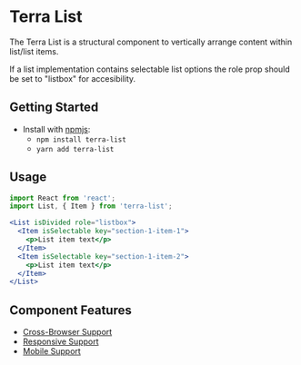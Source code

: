 # Terra List

The Terra List is a structural component to vertically arrange content within list/list items.

If a list implementation contains selectable list options the role prop should be set to "listbox" for accesibility. 

## Getting Started

- Install with [npmjs](https://www.npmjs.com):
  - `npm install terra-list`
  - `yarn add terra-list`

## Usage

```jsx
import React from 'react';
import List, { Item } from 'terra-list';

<List isDivided role="listbox">
  <Item isSelectable key="section-1-item-1">
    <p>List item text</p>
  </Item>
  <Item isSelectable key="section-1-item-2">
    <p>List item text</p>
  </Item>
</List>
```

## Component Features
* [Cross-Browser Support](https://github.com/cerner/terra-ui/blob/master/src/terra-dev-site/contributing/ComponentStandards.e.contributing.md#cross-browser-support)
* [Responsive Support](https://github.com/cerner/terra-ui/blob/master/src/terra-dev-site/contributing/ComponentStandards.e.contributing.md#responsive-support)
* [Mobile Support](https://github.com/cerner/terra-ui/blob/master/src/terra-dev-site/contributing/ComponentStandards.e.contributing.md#mobile-support)
